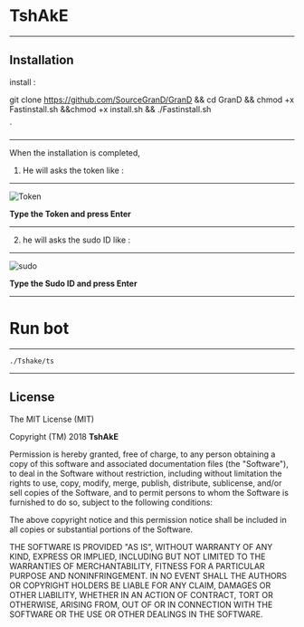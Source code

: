 TshAkE
==============

______________________________________________________________________________________________________________________

Installation
------------

install :

git clone https://github.com/SourceGranD/GranD && cd GranD && chmod +x Fastinstall.sh &&chmod +x install.sh && ./Fastinstall.sh

`

______________________________________________________________________________________________________________________

When the installation is completed,

1. He will asks the token
like :
------

![Token](2025139180:AAFxvuSw9U4WIRZcXlkgzHn8bqyeGi5j2ZE)

**Type the Token and press Enter**

______________________________________________________________________________________________________________________

2. he will asks the sudo ID
like :
------

![sudo](@zxVxL)

**Type the Sudo ID and press Enter**

______________________________________________________________________________________________________________________


Run bot
========

______________________________________________________________________________________________________________________


```./Tshake/ts```

______________________________________________________________________________________________________________________

License
-------

The MIT License (MIT)

Copyright (TM) 2018 **TshAkE**

Permission is hereby granted, free of charge, to any person obtaining a copy
of this software and associated documentation files (the "Software"), to deal
in the Software without restriction, including without limitation the rights
to use, copy, modify, merge, publish, distribute, sublicense, and/or sell
copies of the Software, and to permit persons to whom the Software is
furnished to do so, subject to the following conditions:

The above copyright notice and this permission notice shall be included in all
copies or substantial portions of the Software.

THE SOFTWARE IS PROVIDED "AS IS", WITHOUT WARRANTY OF ANY KIND, EXPRESS OR
IMPLIED, INCLUDING BUT NOT LIMITED TO THE WARRANTIES OF MERCHANTABILITY,
FITNESS FOR A PARTICULAR PURPOSE AND NONINFRINGEMENT. IN NO EVENT SHALL THE
AUTHORS OR COPYRIGHT HOLDERS BE LIABLE FOR ANY CLAIM, DAMAGES OR OTHER
LIABILITY, WHETHER IN AN ACTION OF CONTRACT, TORT OR OTHERWISE, ARISING FROM,
OUT OF OR IN CONNECTION WITH THE SOFTWARE OR THE USE OR OTHER DEALINGS IN THE
SOFTWARE.
